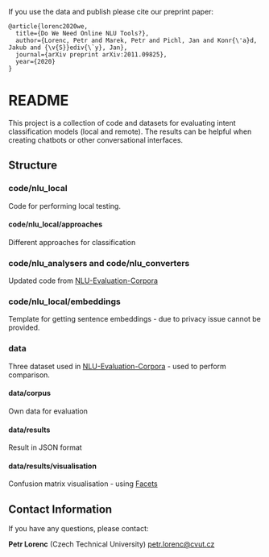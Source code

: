If you use the data and publish please cite our preprint paper:

``` 
@article{lorenc2020we,
  title={Do We Need Online NLU Tools?},
  author={Lorenc, Petr and Marek, Petr and Pichl, Jan and Konr{\'a}d, Jakub and {\v{S}}ediv{\`y}, Jan},
  journal={arXiv preprint arXiv:2011.09825},
  year={2020}
}
```

# README
This project is a collection of code and datasets for evaluating intent classification models (local and remote). The results can be helpful when creating chatbots or other conversational interfaces.

## Structure

### code/nlu_local

Code for performing local testing.

#### code/nlu_local/approaches

Different approaches for classification

### code/nlu_analysers and code/nlu_converters

Updated code from [NLU-Evaluation-Corpora](https://github.com/sebischair/NLU-Evaluation-Corpora)


### code/nlu_local/embeddings

Template for getting sentence embeddings - due to privacy issue cannot be provided.

### data

Three dataset used in [NLU-Evaluation-Corpora](https://github.com/sebischair/NLU-Evaluation-Corpora) - used to perform comparison.

#### data/corpus

Own data for evaluation

#### data/results

Result in JSON format

#### data/results/visualisation

Confusion matrix visualisation - using [Facets](https://pair-code.github.io/facets/)

## Contact Information
If you have any questions, please contact:

**Petr Lorenc** (Czech Technical University) petr.lorenc@cvut.cz
